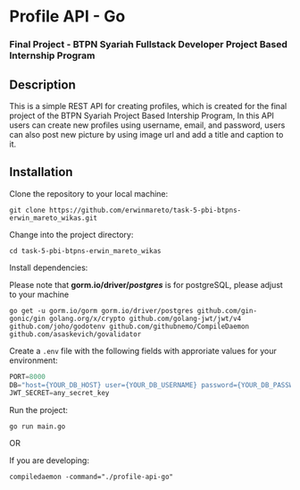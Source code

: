 # Profile API - Go
### Final Project - BTPN Syariah Fullstack Developer Project Based Internship Program

## Description
This is a simple REST API for creating profiles, which is created for the final project of the BTPN Syariah Project Based Intership Program, In this API users can create new profiles using username, email, and password, users can also post new picture by using image url and add a title and caption to it.

## Installation
Clone the repository to your local machine:
```
git clone https://github.com/erwinmareto/task-5-pbi-btpns-erwin_mareto_wikas.git
```
Change into the project directory:
```
cd task-5-pbi-btpns-erwin_mareto_wikas
```
Install dependencies:

Please note that **gorm.io/driver/_postgres_** is for postgreSQL, please adjust to your machine
```
go get -u gorm.io/gorm gorm.io/driver/postgres github.com/gin-gonic/gin golang.org/x/crypto github.com/golang-jwt/jwt/v4 github.com/joho/godotenv github.com/githubnemo/CompileDaemon github.com/asaskevich/govalidator
```
Create a ```.env``` file with the following fields with approriate values for your environment:

```javascript
PORT=8000
DB="host={YOUR_DB_HOST} user={YOUR_DB_USERNAME} password={YOUR_DB_PASSWORD} dbname={NAME_OF_DB} port={YOUR_DB_PORT} sslmode=disable"
JWT_SECRET=any_secret_key
```

Run the project:
```
go run main.go
```

OR

If you are developing:
```
compiledaemon -command="./profile-api-go"
```